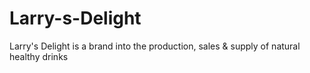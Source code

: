 # Larry-s-Delight
Larry's Delight is a brand into the production, sales &amp; supply of natural healthy drinks
